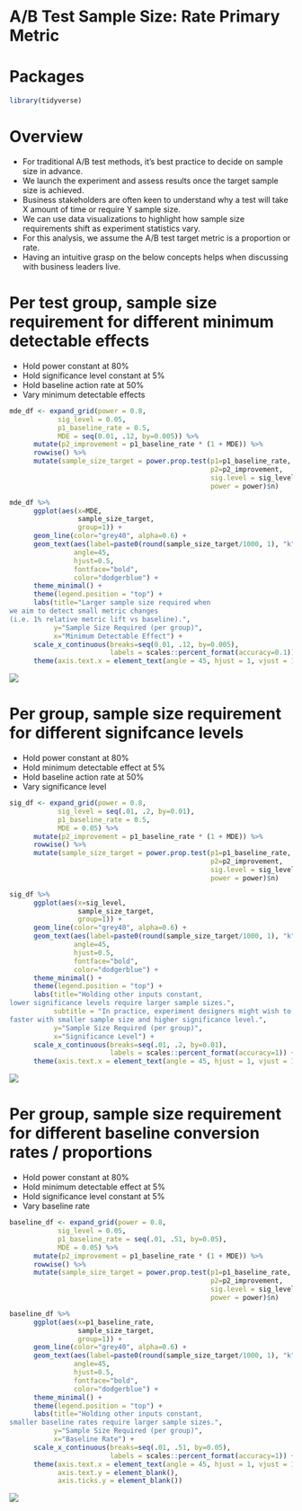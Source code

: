A/B Test Sample Size: Rate Primary Metric
================

# Packages

``` r
library(tidyverse)
```

# Overview

  - For traditional A/B test methods, it’s best practice to decide on
    sample size in advance.
  - We launch the experiment and assess results once the target sample
    size is achieved.
  - Business stakeholders are often keen to understand why a test will
    take X amount of time or require Y sample size.
  - We can use data visualizations to highlight how sample size
    requirements shift as experiment statistics vary.
  - For this analysis, we assume the A/B test target metric is a
    proportion or rate.
  - Having an intuitive grasp on the below concepts helps when
    discussing with business leaders live.

# Per test group, sample size requirement for different minimum detectable effects

  - Hold power constant at 80%
  - Hold significance level constant at 5%
  - Hold baseline action rate at 50%
  - Vary minimum detectable effects

<!-- end list -->

``` r
mde_df <- expand_grid(power = 0.8,
            sig_level = 0.05,
            p1_baseline_rate = 0.5,
            MDE = seq(0.01, .12, by=0.005)) %>%
      mutate(p2_improvement = p1_baseline_rate * (1 + MDE)) %>%
      rowwise() %>%
      mutate(sample_size_target = power.prop.test(p1=p1_baseline_rate,
                                                  p2=p2_improvement,
                                                  sig.level = sig_level,
                                                  power = power)$n)

mde_df %>%
      ggplot(aes(x=MDE,
                 sample_size_target,
                 group=1)) +
      geom_line(color="grey40", alpha=0.6) +
      geom_text(aes(label=paste0(round(sample_size_target/1000, 1), "k")),
                angle=45, 
                hjust=0.5,
                fontface="bold",
                color="dodgerblue") +
      theme_minimal() +
      theme(legend.position = "top") +
      labs(title="Larger sample size required when
we aim to detect small metric changes 
(i.e. 1% relative metric lift vs baseline).",
           y="Sample Size Required (per group)",
           x="Minimum Detectable Effect") +
      scale_x_continuous(breaks=seq(0.01, .12, by=0.005),
                         labels = scales::percent_format(accuracy=0.1)) +
      theme(axis.text.x = element_text(angle = 45, hjust = 1, vjust = 1))
```

![](sample_size_files/figure-gfm/unnamed-chunk-3-1.png)<!-- -->

# Per group, sample size requirement for different signifcance levels

  - Hold power constant at 80%
  - Hold minimum detectable effect at 5%
  - Hold baseline action rate at 50%
  - Vary significance level

<!-- end list -->

``` r
sig_df <- expand_grid(power = 0.8,
            sig_level = seq(.01, .2, by=0.01),
            p1_baseline_rate = 0.5,
            MDE = 0.05) %>%
      mutate(p2_improvement = p1_baseline_rate * (1 + MDE)) %>%
      rowwise() %>%
      mutate(sample_size_target = power.prop.test(p1=p1_baseline_rate,
                                                  p2=p2_improvement,
                                                  sig.level = sig_level,
                                                  power = power)$n)

sig_df %>%
      ggplot(aes(x=sig_level,
                 sample_size_target,
                 group=1)) +
      geom_line(color="grey40", alpha=0.6) +
      geom_text(aes(label=paste0(round(sample_size_target/1000, 1), "k")),
                angle=45, 
                hjust=0.5,
                fontface="bold",
                color="dodgerblue") +
      theme_minimal() +
      theme(legend.position = "top") +
      labs(title="Holding other inputs constant,
lower significance levels require larger sample sizes.",
           subtitle = "In practice, experiment designers might wish to run an experiment 
faster with smaller sample size and higher significance level.",
           y="Sample Size Required (per group)",
           x="Significance Level") +
      scale_x_continuous(breaks=seq(.01, .2, by=0.01),
                         labels = scales::percent_format(accuracy=1)) +
      theme(axis.text.x = element_text(angle = 45, hjust = 1, vjust = 1))
```

![](sample_size_files/figure-gfm/unnamed-chunk-4-1.png)<!-- -->

# Per group, sample size requirement for different baseline conversion rates / proportions

  - Hold power constant at 80%
  - Hold minimum detectable effect at 5%
  - Hold significance level constant at 5%
  - Vary baseline rate

<!-- end list -->

``` r
baseline_df <- expand_grid(power = 0.8,
            sig_level = 0.05,
            p1_baseline_rate = seq(.01, .51, by=0.05),
            MDE = 0.05) %>%
      mutate(p2_improvement = p1_baseline_rate * (1 + MDE)) %>%
      rowwise() %>%
      mutate(sample_size_target = power.prop.test(p1=p1_baseline_rate,
                                                  p2=p2_improvement,
                                                  sig.level = sig_level,
                                                  power = power)$n)

baseline_df %>%
      ggplot(aes(x=p1_baseline_rate,
                 sample_size_target,
                 group=1)) +
      geom_line(color="grey40", alpha=0.6) +
      geom_text(aes(label=paste0(round(sample_size_target/1000, 1), "k")),
                angle=45, 
                hjust=0.5,
                fontface="bold",
                color="dodgerblue") +
      theme_minimal() +
      theme(legend.position = "top") +
      labs(title="Holding other inputs constant,
smaller baseline rates require larger sample sizes.",
           y="Sample Size Required (per group)",
           x="Baseline Rate") +
      scale_x_continuous(breaks=seq(.01, .51, by=0.05),
                         labels = scales::percent_format(accuracy=1)) +
      theme(axis.text.x = element_text(angle = 45, hjust = 1, vjust = 1),
            axis.text.y = element_blank(),
            axis.ticks.y = element_blank())
```

![](sample_size_files/figure-gfm/unnamed-chunk-5-1.png)<!-- -->
